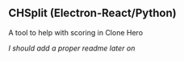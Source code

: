 ## CHSplit (Electron-React/Python)

A tool to help with scoring in Clone Hero

*I should add a proper readme later on*